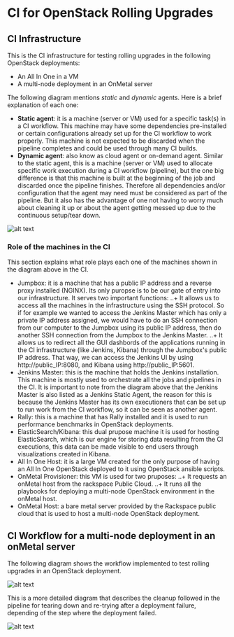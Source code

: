 # CI for OpenStack Rolling Upgrades

## CI Infrastructure

This is the CI infrastructure for testing rolling upgrades in the following OpenStack deployments:
 + An All In One in a VM
 + A multi-node deployment in an OnMetal server

The following diagram mentions *static* and *dynamic* agents. Here is a brief explanation of each one:
 + **Static agent**: it is a machine (server or VM) used for a specific task(s) in a CI workflow. This machine may have some dependencies pre-installed or certain configurations already set up for the CI workflow to work properly. This machine is not expected to be discarded when the pipeline completes and could be used through many CI builds.
 + **Dynamic agent**: also know as cloud agent or on-demand agent. Similar to the static agent, this is a machine (server or VM) used to allocate specific work execution during a CI workflow (pipeline), but the one big difference is that this machine is built at the beginning of the job and discarded once the pipeline finishes. Therefore all dependencies and/or configuration that the agent may need must be considered as part of the pipeline. But it also has the advantage of one not having to worry much about cleaning it up or about the agent getting messed up due to the continuous setup/tear down.

![alt text][ci-infra]

### Role of the machines in the CI

This section explains what role plays each one of the machines shown in the diagram above in the CI.
 + Jumpbox: it is a machine that has a public IP address and a reverse proxy installed (NGINX). Its only puropse is to be our gate of entry into our infrastructure. It serves two important functions: 
..+ It allows us to access all the machines in the infrastructure using the SSH protocol. So if for example we wanted to access the Jenkins Master which has only a private IP address assigned, we would have to do an SSH connection from our computer to the Jumpbox using its public IP address, then do another SSH connection from the Jumpbox to the Jenkins Master.
..+ It allows us to redirect all the GUI dashbords of the applications running in the CI infrastructure (like Jenkins, Kibana) through the Jumpbox's public IP address. That way, we can access the Jenkins UI by using http://public_IP:8080, and Kibana using http://public_IP:5601.
 + Jenkins Master: this is the machine that holds the Jenkins installation. This machine is mostly used to orchestrate all the jobs and pipelines in the CI. It is important to note from the diagram above that the Jenkins Master is also listed as a Jenkins Static Agent, the reason for this is because the Jenkins Master has its own executioners that can be set up to run work from the CI workflow, so it can be seen as another agent.
 + Rally: this is a machine that has Rally installed and it is used to run performance benchmarks in OpenStack deployments.
 + ElasticSearch/Kibana: this dual prupose machine it is used for hosting ElasticSearch, which is our engine for storing data resulting from the CI executions, this data can be made visible to end users through visualizations created in Kibana.
 + All In One Host: it is a large VM created for the only purpose of having an All In One OpenStack deployed to it using OpenStack ansible scripts.
 + OnMetal Provisioner: this VM is used for two pruposes:
..+ It requests an onMetal host from the rackspace Public Cloud.
..+ It runs all the playbooks for deploying a multi-node OpenStack environment in the onMetal host.
 + OnMetal Host: a bare metal server provided by the Rackspace public cloud that is used to host a multi-node OpenStack deployment.

## CI Workflow for a multi-node deployment in an onMetal server

The following diagram shows the workflow implemented to test rolling upgrades in an OpenStack deployment.

![alt text][ci-workflow]

This is a more detailed diagram that describes the cleanup followed in the pipeline for tearing down and re-trying after a deployment failure, depending of the step where the deployment failed.

![alt text][ci-workflow-cleanup]


[ci-infra]: https://raw.githubusercontent.com/osic/qa-jenkins-onmetal/master/common/images/CI-Infra.png "CI Infrastructure for OpenStack Rolling Upgrades"

[ci-workflow]: https://raw.githubusercontent.com/osic/qa-jenkins-onmetal/master/common/images/AIO-multinode-CI-flow.png "CI Workflow for OpenStack Rolling Upgrades"

[ci-workflow-cleanup]: https://raw.githubusercontent.com/osic/qa-jenkins-onmetal/master/common/images/AIO-multinode-CI-flow-cleanup.png "CI Workflow for OpenStack Rolling Upgrades"
